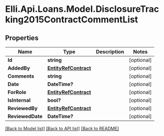 # Elli.Api.Loans.Model.DisclosureTracking2015ContractCommentList
## Properties

Name | Type | Description | Notes
------------ | ------------- | ------------- | -------------
**Id** | **string** |  | [optional] 
**AddedBy** | [**EntityRefContract**](EntityRefContract.md) |  | [optional] 
**Comments** | **string** |  | [optional] 
**Date** | **DateTime?** |  | [optional] 
**ForRole** | [**EntityRefContract**](EntityRefContract.md) |  | [optional] 
**IsInternal** | **bool?** |  | [optional] 
**ReviewedBy** | [**EntityRefContract**](EntityRefContract.md) |  | [optional] 
**ReviewedDate** | **DateTime?** |  | [optional] 

[[Back to Model list]](../README.md#documentation-for-models) [[Back to API list]](../README.md#documentation-for-api-endpoints) [[Back to README]](../README.md)

